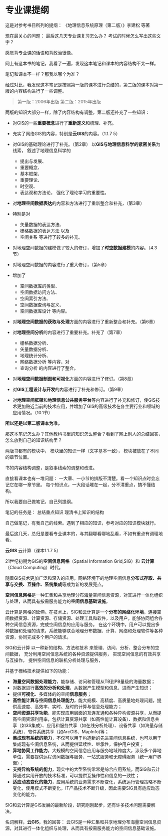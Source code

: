 # 专业课提纲

这是对参考书目所列的提纲：
《地理信息系统原理（第二版）》李建松 等著

现在最关心的问题：
最后这几天专业课复习怎么办？
考试的时候怎么写出这些文字？

感觉背专业课的话语和背政治很像。

网上有这本书的笔记，我看了一遍，发现这本笔记和课本的内容结构不太一样。

笔记和课本不一样？那我以哪个为准？

经过对比，我发现这本笔记是按照第一版的课本进行总结的，第二版的课本对第一版的内容结构进行了一些调整。

> 第一版：2006年出版
  第二版：2015年出版

两版的知识大部分一样，除了内容结构有调整，第二版还补充了一些知识：

- 对GIS的一些**重要概念**进行了**重新定义**和梳理、补充。

- 充实了网络GIS的内容，特别是**云GIS**的内容。（1.1.7 5）

- 对GIS的基础理论进行了补充。（第2章）
以**GIS与地理信息科学的紧密关系**为线索，
叙述了地理信息科学的
  - 提出与发展、
  - 重要概念、
  - 基本框架、
  - 重要理论、
  - 时空观、
  - 表达观和方法论， 
强化了理论学习的重要性。

- 对**地理空间数据表达**的内容和方法进行了重新整合和补充，（第3章）
- 特别是对
  - 矢量数据的表达方法、
  - 栅格数据的表达方法 以及
  - 空间关系 等进行了较多的补充。

- 对地理空间数据的建模做了较大的修订，增加了**时空数据建模**的内容。（4.3节）

- 对地理空间数据的内容进行了重大修订，（第5章）
- 增加了
  - 空间数据库的类型、
  - 空间数据访问方法、
  - 空间索引方法、
  - 空间数据查询与定义、
  - 空间数据库设计 等内容。

- 对**地理空间数据的获取与处理**方面的内容进行了重新整合和补充。（第6章）

- 对**地理空间分析**的内容进行了重要补充。补充了（第7章）
  - 栅格数据分析、
  - 矢量数据分析、
  - 地理统计分析、
  - 网络数据分析 等内容，对
  - 查询分析 的内容进行了整合。

- 对**地理空间数据制图和可视化**方面的内容进行了修订。（第8章）

- 对**GIS工程设计与开发**的内容进行了补充和修订。（第9章）

- 对**地理空间框架**和**地理信息公共服务平台**等内容进行了补充和修订，使GIS技术更加贴近当前的技术应用，并增加了GIS的高级技术在各主要行业和领域的应用情况。（10.1节）

**所以还是以第二版课本为准。**

那这本笔记怎么办？其他教科书里的知识怎么整合？看到了网上别人的总结回答，怎么放到自己的知识结构里？

两版书都有的模块中，
模块里的知识一样（文字基本一致），
模块被放在了不同的章节位置。

书的内容结构调整，是叙事线索的调整和改进。

直接看课本也有一堆问题：
一大章、一小节的排版不清楚。看一个知识点时会忘记它在哪一章节里。
每个知识点，一大段话堆在一起，分不清重点，搞不懂结构。

所以我要自己做笔记，自己列提纲。

笔记的任务是：
总结重点知识
理清书上知识的结构

自己做笔记，有我自己的线索。遇到了相应的知识，参考对应的知识模块就行。

最后这几天，总归是要看专业课本的，与其翻哪看哪地乱看，不如有重点有调理地看。


**云GIS**
云计算（课本1.1.7 5）

21世纪初期为GIS的**空间信息网格**（Spatial Information Grid,SIG）和
**云计算**（Cloud Computing）时代。

随着GIS技术更加广泛和深入的应用，网络环境下的地理空间信息**分布式存取、共享与交换、互操作、系统集成**等成为新的发展亮点。

**空间信息网格**是一种汇集和共享地理分布海量空间信息资源，对其进行一体化组织与处理，从而具有按需服务能力的**空间信息基础设施**。

云计算是网格的延伸。在技术上，SIG和云计算是一个**分布的网络化环境**，连接空间数据资源、计算资源、存储资源、处理工具和软件，以及用户，能够协同组合各种空间信息资源，完成空间信息的应用与服务。
在这个环境中，用户可以提出多种数据和处理的请求，系统能够联合地理分布数据、计算、网络和处理软件等各种资源，协同完成多个用户的请求。

SIG和云计算
以一种新的结构、方法和技术
来管理、访问、分析、整合分布的空间数据，
充分利用空间信息系统的各种资源提供服务，
实现空间信息的有效共享与互操作，
提供空间信息的联机分析处理与服务，

并基于栅格技术提供如下的功能：

- **海量空间数据处理能力**，能存储、访问和管理从TB到PB量级的海量数据；
- 对数据进行**高效的分析和处理**，从数据产生模型和信息、进而产生知识；
- 提供**可视化**、多媒体的的空间**信息服务**；
- **高性能计算与空间信息处理能力**，能大规模、高精度、高质量地处理问题，提供高速度、高效率、实时、及时的计算与信息处理能力；
- **空间资源共享功能**，能实现应用层面的互连互通和各种异构资源共享，从而提高空间资源利用率，包括计算资源共享（如高性能计算设备）、数据和信息共享（如3S集成）、应用和服务共享（如在线分析处理）、设备共享（如海量存储系统）、软件系统共享（如ArcGIS、MapInfo)等；
- **集成现有系统的能力**，不仅可以用于构造新的先进空间信息系统，也可以用于集成现有空间信息系统，从而提供延续性、继承性，保护用户投资；
- **异地协同工作能力**，大规模的空间信息应用与服务地域跨度大，涉及多个异地单位，需要提供远程访问数据与服务、一站式服务和无障碍服务（统一用户界面）；
- **支持异构系统的能力**，现实中的大型系统常常是综合应用系统，而SIG和云计算通过实用开放的技术标准，可以提供互操作性和信息的一致性；
- **适应动态变化的能力**，应用系统的业务需求不断变化，系统运行管理策略不断变化，使用模式不断变化，IT产品技术不断升级，因此需要SIG具有适应动态变化的能力。

SIG和云计算是GIS发展的最新阶段，研究刚刚起步，还有许多技术问题需要解决。


名词解释，**云GIS**，我的回答：
云GIS是一种汇集和共享地理分布海量空间信息资源，对其进行一体化组织与处理，从而具有按需服务能力的空间信息基础设施。




<!--stackedit_data:
eyJoaXN0b3J5IjpbMTI1NDgyMDM2NywxNDQ0MzA0MzcxXX0=
-->